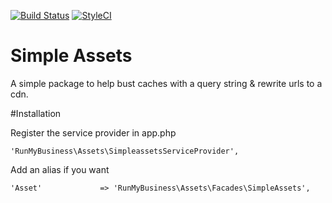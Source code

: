 [![Build Status](https://travis-ci.org/runmybusiness/laravel-simpleassets.png?branch=master)](https://travis-ci.org/runmybusiness/laravel-simpleassets)
[![StyleCI](https://styleci.io/repos/16866381/shield)](https://styleci.io/repos/16866381)

Simple Assets
==================

A simple package to help bust caches with a query string & rewrite urls to a cdn.


#Installation

Register the service provider in app.php
```
'RunMyBusiness\Assets\SimpleassetsServiceProvider',
```

Add an alias if you want
```
'Asset' 			=> 'RunMyBusiness\Assets\Facades\SimpleAssets',
```
